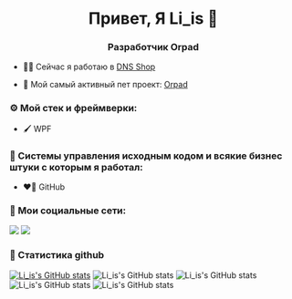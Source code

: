 <h1 align="center">Привет, Я Li_is 🦊</h1>
<h3 align="center">Разработчик Orpad </h3>

- 🧑‍💻 Сейчас я работаю в [DNS Shop](https://www.dns-shop.ru/)

- 🎨 Мой самый активный пет проект: [Orpad](https://www.microsoft.com/store/apps/9N1JLXJ38RC7)

### ⚙️ Мой стек и фреймверки:
- 🖌️ WPF

### 🦄 Системы управления исходным кодом и всякие бизнес штуки с которым я работал:
- ❤️‍🔥 GitHub

### 🦊 Мои социальные сети:

<a href="https://vk.com/li_is17" target="_blank"><img src="https://img.shields.io/badge/VK-0077FF?style=for-the-badge&logo=VK&logoColor=fff"/></a>
<a href="https://t.me/li_is" target="_blank"><img src="https://img.shields.io/badge/Telegram-26A5E4?style=for-the-badge&logo=Telegram&logoColor=fff"/></a>

### 💭 Статистика github

[![Li_is's GitHub stats](https://github-readme-stats.vercel.app/api?username=liis17)](https://github.com/anuraghazra/github-readme-stats)
![Li_is's GitHub stats](https://github-readme-stats.vercel.app/api?username=liis17&hide=contribs,prs)
![Li_is's GitHub stats](https://github-readme-stats.vercel.app/api?username=liis17&count_private=true)
![Li_is's GitHub stats](https://github-readme-stats.vercel.app/api?username=liis17&show_icons=true)
![Li_is's GitHub stats](https://github-readme-stats.vercel.app/api?username=liis17&show_icons=true&theme=radical)


